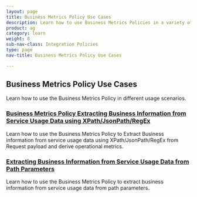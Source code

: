 ```yaml
---
layout: page
title: Business Metrics Policy Use Cases
description: Learn how to use Business Metrics Policies in a variety of different usage scenarios. 
product: ag
category: learn
weight:	8
sub-nav-class: Integration Policies
type: page
nav-title: Business Metrics Policy Use Cases

---
```


## Business Metrics Policy Use Cases
Learn how to use the Business Metrics Policy in different usage scenarios.

<div class = "divider1"></div>

### [Business Metrics Policy Extracting Business Information from Service Usage Data using XPath/JsonPath/RegEx](../policies/bus_metrics_policy_use_case_extract_data_using_xpath_jsonpath_regex.html)
Learn how to use the Business Metrics Policy to Extract Business information from service usage data using XPath/JsonPath/RegEx from Request payload and derive operational metrics.

<div class = "divider1"></div>

### [Extracting Business Information from Service Usage Data from Path Parameters](../policies/bus_metrics_policy_use_case_extract_data_using_path_param.html)
Learn how to use the Business Metrics Policy to extract business information from service usage data from path parameters.

<div class = "divider1"></div>